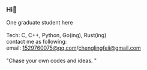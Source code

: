 ### Hi👋
One graduate student here<br/>  
Tech: C, C++, Python, Go(ing), Rust(ing)<br/>
contact me as following: <br/>
email: 1529760075@qq.com/chenglingfeii@gmail.com<br/>   
"Chase your own codes and ideas. "<br/>  

<!--
**Do-U-Believe-In-Fate/Do-U-Believe-In-Fate** is a ✨ _special_ ✨ repository because its `README.md` (this file) appears on your GitHub profile.


- 🔭 I’m currently working on ...
- 🌱 I’m currently learning ...
- 👯 I’m looking to collaborate on ...
- 🤔 I’m looking for help with ...
- 💬 Ask me about ...
- 📫 How to reach me: ...
- 😄 Pronouns: ...
- ⚡ Fun fact: ...
-->
